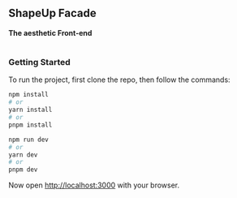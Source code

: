 ## ShapeUp Facade

**The aesthetic Front-end**

#

### Getting Started

To run the project, first clone the repo, then follow the commands:

```bash
npm install
# or
yarn install
# or
pnpm install

npm run dev
# or
yarn dev
# or
pnpm dev
```

Now open [http://localhost:3000](http://localhost:3000) with your browser.
